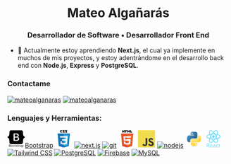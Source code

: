 <h1 align="center">Mateo Algañarás</h1>
<h3 align="center">Desarrollador de Software • Desarrollador Front End</h3>

- 🌱 Actualmente estoy aprendiendo **Next.js**, el cual ya implemente en muchos de mis proyectos, y estoy adentrándome en el desarrollo back end con **Node.js**, **Express** y **PostgreSQL**.

<h3 align="left">Contactame</h3>
<p align="left">
<a href="https://linkedin.com/in/mateoalganaras" target="blank"><img align="center" src="https://raw.githubusercontent.com/rahuldkjain/github-profile-readme-generator/master/src/images/icons/Social/linked-in-alt.svg" alt="mateoalganaras" height="30" width="40" /></a>
<a href="mailto:tutealga@gmail.com" target="blank"><img align="center" src="https://cdn4.iconfinder.com/data/icons/social-media-logos-6/512/112-gmail_email_mail-512.png" alt="mateoalganaras" height="30" width="40" /></a>
</p>
  
<h3 align="left">Lenguajes y Herramientas:</h3>

<div display="flex" gap="1rem">
<a href="https://getbootstrap.com" target="_blank" rel="noreferrer" display="flex" flex-direction="column"><img src="https://raw.githubusercontent.com/devicons/devicon/master/icons/bootstrap/bootstrap-plain-wordmark.svg" alt="bootstrap" width="40" height="40"/>Bootstrap</a>
<a href="https://www.w3schools.com/css/" target="_blank" rel="noreferrer"><img src="https://raw.githubusercontent.com/devicons/devicon/master/icons/css3/css3-original-wordmark.svg" alt="css3" width="40" height="40"/></a>
<a href="https://nextjs.org/" target="_blank" rel="noreferrer"><img src="https://www.drupal.org/files/project-images/nextjs-icon-dark-background.png" alt="next.js" width="40" height="40"/></a>
<a href="https://git-scm.com/" target="_blank" rel="noreferrer"><img src="https://www.vectorlogo.zone/logos/git-scm/git-scm-icon.svg" alt="git" width="40" height="40"/></a>
<a href="https://www.w3.org/html/" target="_blank" rel="noreferrer"><img src="https://raw.githubusercontent.com/devicons/devicon/master/icons/html5/html5-original-wordmark.svg" alt="html5" width="40" height="40"/></a>
<a href="https://developer.mozilla.org/en-US/docs/Web/JavaScript" target="_blank" rel="noreferrer"><img src="https://raw.githubusercontent.com/devicons/devicon/master/icons/javascript/javascript-original.svg" alt="javascript" width="40" height="40"/></a>
<a href="https://nodejs.org" target="_blank" rel="noreferrer"><img src="https://pluralsight2.imgix.net/paths/images/nodejs-45adbe594d.png" alt="nodejs" width="40" height="40"/></a>
<a href="https://www.python.org" target="_blank" rel="noreferrer"><img src="https://raw.githubusercontent.com/devicons/devicon/master/icons/python/python-original.svg" alt="python" width="40" height="40"/></a>
<a href="https://reactjs.org/" target="_blank" rel="noreferrer"><img src="https://raw.githubusercontent.com/devicons/devicon/master/icons/react/react-original-wordmark.svg" alt="react" width="40" height="40"/></a>
<a href="https://reactnative.dev/" target="_blank" rel="noreferrer"><img src="https://upload.wikimedia.org/wikipedia/commons/thumb/d/d5/Tailwind_CSS_Logo.svg/2560px-Tailwind_CSS_Logo.svg.png" alt="Tailwind CSS" width="40" height="40"/></a>
<a href="https://www.postgresql.org/" target="_blank" rel="noreferrer"><img src="https://upload.wikimedia.org/wikipedia/commons/thumb/2/29/Postgresql_elephant.svg/200px-Postgresql_elephant.svg.png" alt="PostgreSQL" width="40" height="40"/></a>
<a href="https://firebase.google.com/" target="_blank" rel="noreferrer"><img src="https://www.gstatic.com/devrel-devsite/prod/va65162e8ce9aacc75e4d3c0cd6d166fc6ceaaf184fea0ff0eac1d9b62c0480be/firebase/images/touchicon-180.png" alt="Firebase" width="40" height="40"/></a>
<a href="https://www.mysql.com/" target="_blank" rel="noreferrer"><img src="https://d1.awsstatic.com/asset-repository/products/amazon-rds/1024px-MySQL.ff87215b43fd7292af172e2a5d9b844217262571.png" alt="MySQL" width="40" height="40"/></a>
</div>
